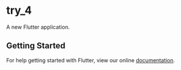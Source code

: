 # try_4

A new Flutter application.

## Getting Started

For help getting started with Flutter, view our online
[documentation](https://flutter.io/).
